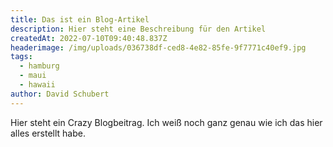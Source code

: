 ```yaml
---
title: Das ist ein Blog-Artikel
description: Hier steht eine Beschreibung für den Artikel
createdAt: 2022-07-10T09:40:48.837Z
headerimage: /img/uploads/036738df-ced8-4e82-85fe-9f7771c40ef9.jpg
tags:
  - hamburg
  - maui
  - hawaii
author: David Schubert
---
```

Hier steht ein Crazy Blogbeitrag. Ich weiß noch ganz genau wie ich das hier alles erstellt habe.